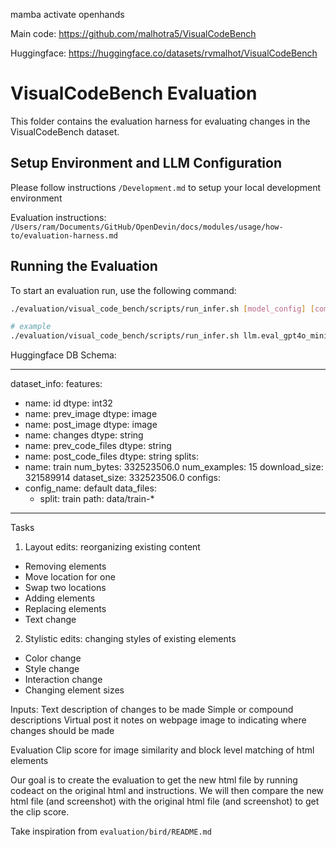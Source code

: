 mamba activate openhands

Main code: https://github.com/malhotra5/VisualCodeBench

Huggingface: https://huggingface.co/datasets/rvmalhot/VisualCodeBench

# VisualCodeBench Evaluation

This folder contains the evaluation harness for evaluating changes in the VisualCodeBench dataset.

## Setup Environment and LLM Configuration

Please follow instructions `/Development.md` to setup your local development environment

Evaluation instructions: `/Users/ram/Documents/GitHub/OpenDevin/docs/modules/usage/how-to/evaluation-harness.md`

## Running the Evaluation

To start an evaluation run, use the following command:

```bash
./evaluation/visual_code_bench/scripts/run_infer.sh [model_config] [commit_hash] [eval_limit] [num_workers]

# example
./evaluation/visual_code_bench/scripts/run_infer.sh llm.eval_gpt4o_mini HEAD CodeActAgent 5 1

```

Huggingface DB Schema:

---

dataset_info:
features:

- name: id
  dtype: int32
- name: prev_image
  dtype: image
- name: post_image
  dtype: image
- name: changes
  dtype: string
- name: prev_code_files
  dtype: string
- name: post_code_files
  dtype: string
  splits:
- name: train
  num_bytes: 332523506.0
  num_examples: 15
  download_size: 321589914
  dataset_size: 332523506.0
  configs:
- config_name: default
  data_files:
  - split: train
    path: data/train-\*

---

Tasks

1. Layout edits: reorganizing existing content

- Removing elements
- Move location for one
- Swap two locations
- Adding elements
- Replacing elements
- Text change

2. Stylistic edits: changing styles of existing elements

- Color change
- Style change
- Interaction change
- Changing element sizes

Inputs:
Text description of changes to be made
Simple or compound descriptions
Virtual post it notes on webpage image to indicating where changes should be made

Evaluation
Clip score for image similarity and block level matching of html elements

Our goal is to create the evaluation to get the new html file by running codeact on the original html and instructions. We will then compare the new html file (and screenshot) with the original html file (and screenshot) to get the clip score.

Take inspiration from `evaluation/bird/README.md`
